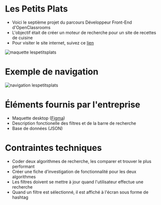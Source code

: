 # Les Petits Plats
- Voici le septième projet du parcours Développeur Front-End d'OpenClassrooms
- L'objectif était de créer un moteur de recherche pour un site de recettes de cuisine
- Pour visiter le site internet, suivez ce [lien](https://jeireme.github.io/JeremiePiard_7_02092021)

![maquette lespetitsplats](https://puu.sh/IcH8b/36360e7007.jpg)

# Exemple de navigation
![navigation lespetitsplats](https://puu.sh/IcHzR/4a0d6b513f.gif)

# Éléments fournis par l'entreprise
- Maquette desktop ([Figma](https://www.figma.com/file/xqeE1ZKlHUWi2Efo8r73NK/UI-Design-Les-Petits-Plats-FR?node-id=0%3A1))
- Description fonctionelle des filtres et de la barre de recherche
- Base de données (JSON)

# Contraintes techniques
- Coder deux algorithmes de recherche, les comparer et trouver le plus performant
- Créer une fiche d’investigation de fonctionnalité pour les deux algorithmes
- Les filtres doivent se mettre à jour quand l'utilisateur effectue une recherche
- Quand un filtre est sélectionné, il est affiché à l'écran sous forme de hashtag
